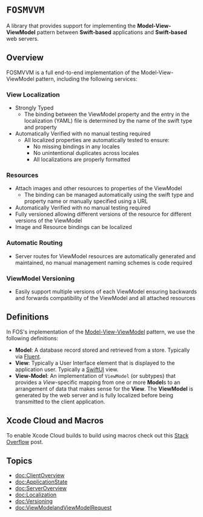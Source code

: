 # ``FOSMVVM``

A library that provides support for implementing the **Model-View-ViewModel** pattern between **Swift-based** applications and **Swift-based** web servers.

## Overview

FOSMVVM is a full end-to-end implementation of the Model-View-ViewModel pattern, including the following services:

### View Localization
- Strongly Typed
    - The binding between the ViewModel property and the entry in the localization (YAML) file is determined by the name of the swift type and property
- Automatically Verified with no manual testing required
    - All localized properties are automatically tested to ensure:
        - No missing bindings in any locales
        - No unintentional duplicates across locales
        - All localizations are properly formatted

### Resources
- Attach images and other resources to properties of the ViewModel
    - The binding can be managed automatically using the swift type and property name or manually specified using a URL
- Automatically Verified with no manual testing required
- Fully versioned allowing different versions of the resource for different versions of the ViewModel
- Image and Resource bindings can be localized

### Automatic Routing
- Server routes for ViewModel resources are automatically generated and maintained, no manual management naming schemes is code required

### ViewModel Versioning
- Easily support multiple versions of each ViewModel ensuring backwards and forwards compatibility of the ViewModel and all attached resources

## Definitions

In FOS's implementation of the [Model-View-ViewModel](https://w.wiki/4T5B) pattern, we use the following definitions:

- **Model**: A database record stored and retrieved from a store. Typically via [Fluent](https://docs.vapor.codes/fluent/overview/).
- **View**: Typically a User Interface element that is displayed to the application user.  Typically a [SwiftUI](https://developer.apple.com/xcode/swiftui/) view.
- **View-Model**: An implementation of ``ViewModel`` (or subtypes) that provides a *View*-specific mapping from one or more **Model**s to an arrangement of data that makes sense for the **View**.  The **ViewModel** is generated by the web server and is fully localized before being transmitted to the client application.

## Xcode Cloud and Macros

To enable Xcode Cloud builds to build using macros check out this [Stack Overflow](https://stackoverflow.com/a/78572430/608569) post.

## Topics

- <doc:ClientOverview>
- <doc:ApplicationState>
- <doc:ServerOverview>
- <doc:Localization>
- <doc:Versioning>
- <doc:ViewModelandViewModelRequest>
